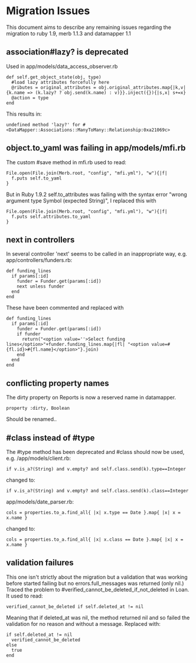 Migration Issues
================

This document aims to describe any remaining issues regarding the migration to ruby 1.9, merb 1.1.3 and datamapper 1.1


association#lazy? is deprecated
-------------------------------

Used in app/models/data_access_observer.rb

    def self.get_object_state(obj, type)
      #load lazy attributes forcefully here
      @ributes = original_attributes = obj.original_attributes.map{|k,v| {k.name => (k.lazy? ? obj.send(k.name) : v)}}.inject({}){|s,x| s+=x}
      @action = type
    end

This results in:

    undefined method 'lazy?' for #<DataMapper::Associations::ManyToMany::Relationship:0xa21069c>


object.to_yaml was failing in app/models/mfi.rb
-----------------------------------------------

The custom #save method in mfi.rb used to read:

    File.open(File.join(Merb.root, "config", "mfi.yml"), "w"){|f|
      f.puts self.to_yaml
    }

But in Ruby 1.9.2 self.to_attributes was failing with the syntax error "wrong argument type Symbol (expected String)", I replaced this with

    File.open(File.join(Merb.root, "config", "mfi.yml"), "w"){|f|
      f.puts self.attributes.to_yaml
    }


next in controllers
-------------------

In several controller 'next' seems to be called in an inappropriate way, e.g. app/controllers/funders.rb:

    def funding_lines
      if params[:id]
        funder = Funder.get(params[:id])
        next unless funder
      end
    end

These have been commented and replaced with

    def funding_lines
      if params[:id]
        funder = Funder.get(params[:id])
        if funder
          return("<option value=''>Select funding lines</option>"+funder.funding_lines.map{|fl| "<option value=#{fl.id}>#{fl.name}</option>"}.join)
        end
      end
    end


conflicting property names
--------------------------

The dirty property on Reports is now a reserved name in datamapper.

    property :dirty, Boolean

Should be renamed..


#class instead of #type
-----------------------

The #type method has been deprecated and #class should now be used, e.g. /app/models/client.rb:

    if v.is_a?(String) and v.empty? and self.class.send(k).type==Integer

changed to:

    if v.is_a?(String) and v.empty? and self.class.send(k).class==Integer

app/models/date_parser.rb:

    cols = properties.to_a.find_all{ |x| x.type == Date }.map{ |x| x = x.name }

changed to:

    cols = properties.to_a.find_all{ |x| x.class == Date }.map{ |x| x = x.name }


validation failures
-------------------

This one isn't strictly about the migration but a validation that was working before started failing but no errors.full_messages was returned (only nil.)
Traced the problem to #verified_cannot_be_deleted_if_not_deleted in Loan. It used to read:

    verified_cannot_be_deleted if self.deleted_at != nil

Meaning that if deleted_at was nil, the method returned nil and so failed the validation for no reason and without a message. Replaced with:

    if self.deleted_at != nil
      verified_cannot_be_deleted
    else
      true
    end
